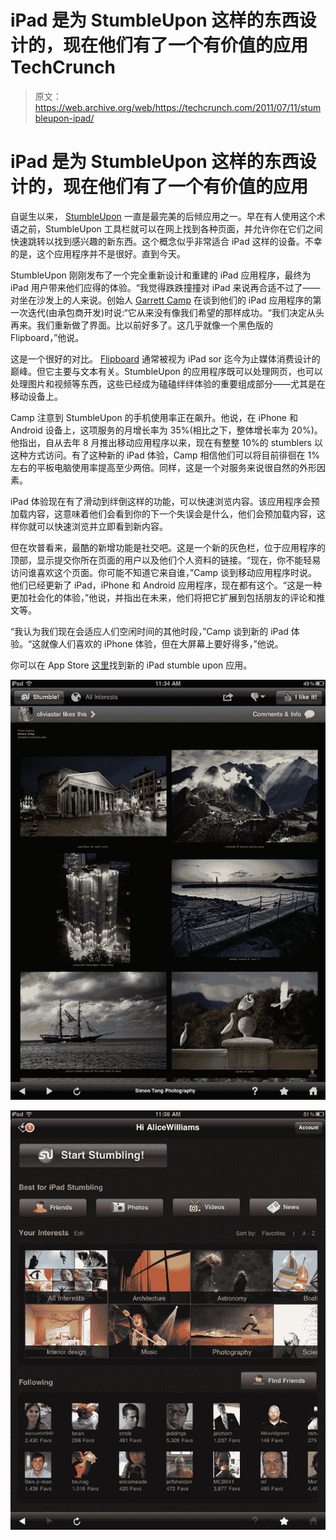 # iPad 是为 StumbleUpon 这样的东西设计的，现在他们有了一个有价值的应用 TechCrunch

> 原文：<https://web.archive.org/web/https://techcrunch.com/2011/07/11/stumbleupon-ipad/>

# iPad 是为 StumbleUpon 这样的东西设计的，现在他们有了一个有价值的应用

自诞生以来， [StumbleUpon](https://web.archive.org/web/20230203105444/http://stumbleupon.com/) 一直是最完美的后倾应用之一。早在有人使用这个术语之前，StumbleUpon 工具栏就可以在网上找到各种页面，并允许你在它们之间快速跳转以找到感兴趣的新东西。这个概念似乎非常适合 iPad 这样的设备。不幸的是，这个应用程序并不是很好。直到今天。

StumbleUpon 刚刚发布了一个完全重新设计和重建的 iPad 应用程序，最终为 iPad 用户带来他们应得的体验。“我觉得跌跌撞撞对 iPad 来说再合适不过了——对坐在沙发上的人来说。创始人 [Garrett Camp](https://web.archive.org/web/20230203105444/http://www.crunchbase.com/person/garrett-camp) 在谈到他们的 iPad 应用程序的第一次迭代(由承包商开发)时说:“它从来没有像我们希望的那样成功。“我们决定从头再来。我们重新做了界面。比以前好多了。这几乎就像一个黑色版的 Flipboard，”他说。

这是一个很好的对比。 [Flipboard](https://web.archive.org/web/20230203105444/http://flipboard.com/) 通常被视为 iPad sor 迄今为止媒体消费设计的巅峰。但它主要与文本有关。StumbleUpon 的应用程序既可以处理网页，也可以处理图片和视频等东西，这些已经成为磕磕绊绊体验的重要组成部分——尤其是在移动设备上。

Camp 注意到 StumbleUpon 的手机使用率正在飙升。他说，在 iPhone 和 Android 设备上，这项服务的月增长率为 35%(相比之下，整体增长率为 20%)。他指出，自从去年 8 月推出移动应用程序以来，现在有整整 10%的 stumblers 以这种方式访问。有了这种新的 iPad 体验，Camp 相信他们可以将目前徘徊在 1%左右的平板电脑使用率提高至少两倍。同样，这是一个对服务来说很自然的外形因素。

iPad 体验现在有了滑动到绊倒这样的功能，可以快速浏览内容。该应用程序会预加载内容，这意味着他们会看到你的下一个失误会是什么，他们会预加载内容，这样你就可以快速浏览并立即看到新内容。

但在坎普看来，最酷的新增功能是社交吧。这是一个新的灰色栏，位于应用程序的顶部，显示提交你所在页面的用户以及他们个人资料的链接。“现在，你不能轻易访问谁喜欢这个页面。你可能不知道它来自谁，”Camp 谈到移动应用程序时说。他们已经更新了 iPad，iPhone 和 Android 应用程序，现在都有这个。“这是一种更加社会化的体验，”他说，并指出在未来，他们将把它扩展到包括朋友的评论和推文等。

“我认为我们现在会适应人们空闲时间的其他时段，”Camp 谈到新的 iPad 体验。“这就像人们喜欢的 iPhone 体验，但在大屏幕上要好得多，”他说。

你可以在 App Store [这里](https://web.archive.org/web/20230203105444/http://itunes.apple.com/us/app/stumbleupon/id386244833)找到新的 iPad stumble upon 应用。

![](img/69c5a45baeab50bf50cb60ee374b5146.png "su2")

![](img/81c495420018541dea85f78336ae37ed.png "su3")